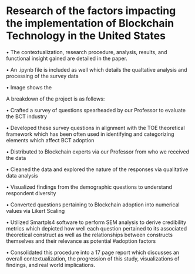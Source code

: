 # Research of the factors impacting the implementation of Blockchain Technology in the United States

• The contextualization, research procedure, analysis, results, and functional insight gained are detailed in the paper. 

• An .ipynb file is included as well which details the qualtative analysis and processing of the survey data

• Image shows the 

A breakdown of the project is as follows:

  • Crafted a survey of questions spearheaded by our Professor to evaluate the BCT industry 
  
  • Developed these survey questions in alignment with the TOE theoretical framework which has been often used in identifying and categorizing elements which affect BCT adoption
  
  • Distributed to Blockchain experts via our Professor from who we received the data
  
  • Cleaned the data and explored the nature of the responses via qualitative data analysis
  
  • Visualized findings from the demographic questions to understand respondent diversity 
  
  • Converted questions pertaining to Blockchain adoption into numerical values via Likert Scaling
  
  • Utilized Smartpls4 software to perform SEM analysis to derive credibility metrics which depicted how well each question pertained to its associated theoretical construct as well as the     relationships between constructs themselves and their relevance as potential #adoption factors
  
  • Consolidated this procedure into a 17 page report which discusses an overall contextualization, the progression of this study, visualizations of findings, and real world implications. 
